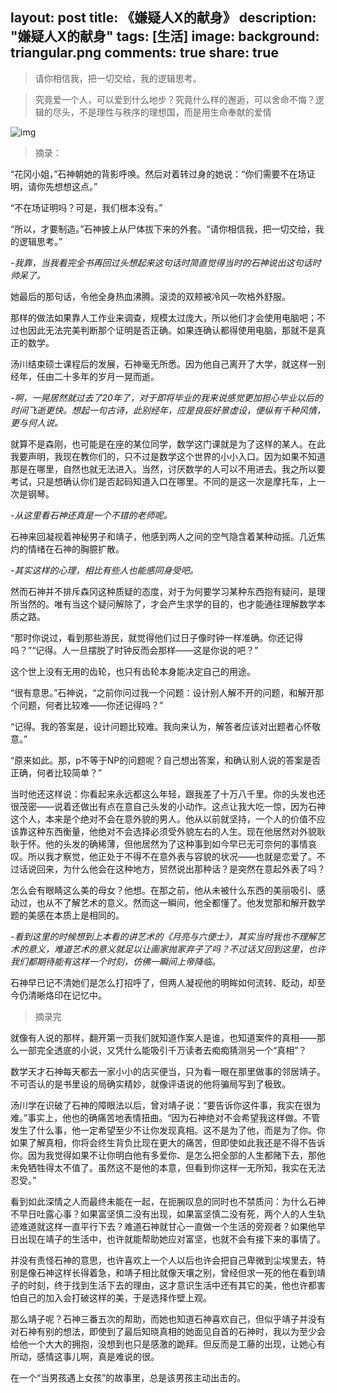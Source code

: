 layout: post
title: 《嫌疑人X的献身》
description: "嫌疑人X的献身"
tags: [生活]
image:
background: triangular.png
comments: true
share: true
---

> 请你相信我，把一切交给，我的逻辑思考。

> 究竟爱一个人，可以爱到什么地步？究竟什么样的邂逅，可以舍命不悔？逻辑的尽头，不是理性与秩序的理想国，而是用生命奉献的爱情

![img](http://img14.360buyimg.com/n0/jfs/t238/100/479473658/800349/d09a461d/53ec2924N6e37d020.jpg)

> 摘录：

“花冈小姐，”石神朝她的背影呼唤。然后对着转过身的她说：“你们需要不在场证明，请你先想想这点。”

“不在场证明吗？可是，我们根本没有。”

“所以，才要制造。”石神披上从尸体拔下来的外套。“请你相信我，把一切交给，我的逻辑思考。”

*-我靠，当我看完全书再回过头想起来这句话时简直觉得当时的石神说出这句话时帅呆了。*

她最后的那句话，令他全身热血沸腾。滚烫的双颊被冷风一吹格外舒服。

那样的做法如果靠人工作业来调查，规模太过庞大，所以他们才会使用电脑吧；不过也因此无法完美判断那个证明是否正确。如果连确认都得使用电脑，那就不是真正的数学。

汤川结束硕士课程后的发展，石神毫无所悉。因为他自己离开了大学，就这样一别经年，任由二十多年的岁月一晃而逝。

*-啊，一晃居然就过去了20年了，对于即将毕业的我来说感觉更加担心毕业以后的时间飞逝更快。想起一句古诗，此别经年，应是良辰好景虚设，便纵有千种风情，更与何人说。*

就算不是森刚，也可能是在座的某位同学，数学这门课就是为了这样的某人。在此我要声明，我现在教你们的，只不过是数学这个世界的小小入口。因为如果不知道那是在哪里，自然也就无法进入。当然，讨厌数学的人可以不用进去。我之所以要考试，只是想确认你们是否起码知道入口在哪里。不同的是这一次是摩托车，上一次是钢琴。

*-从这里看石神还真是一个不错的老师呢。*

石神来回凝视着神秘男子和靖子，他感到两人之间的空气隐含着某种动摇。几近焦灼的情绪在石神的胸臆扩散。

*-其实这样的心理，相比有些人也能感同身受吧。*

然而石神并不排斥森冈这种质疑的态度，对于为何要学习某种东西抱有疑问，是理所当然的。唯有当这个疑问解除了，才会产生求学的目的，也才能通往理解数学本质之路。

“那时你说过，看到那些游民，就觉得他们过日子像时钟一样准确。你还记得吗？”“记得。人一旦摆脱了时钟反而会那样——这是你说的吧？”

这个世上没有无用的齿轮，也只有齿轮本身能决定自己的用途。

“很有意思。”石神说，“之前你问过我一个问题：设计别人解不开的问题，和解开那个问题，何者比较难——你还记得吗？”

“记得。我的答案是，设计问题比较难。我向来认为，解答者应该对出题者心怀敬意。”

“原来如此。那，p不等于NP的问题呢？自己想出答案，和确认别人说的答案是否正确，何者比较简单？”

当时他还这样说：你看起来永远都这么年轻，跟我差了十万八千里。你的头发也还很茂密——说着还做出有点在意自己头发的小动作。这点让我大吃一惊，因为石神这个人，本来是个绝对不会在意外貌的男人。他从以前就坚持，一个人的价值不应该靠这种东西衡量，他绝对不会选择必须受外貌左右的人生。现在他居然对外貌耿耿于怀。他的头发的确稀薄，但他居然为了这种事到如今早已无可奈何的事情哀叹。所以我才察觉，他正处于不得不在意外表与容貌的状况——也就是恋爱了。不过话说回来，为什么他会在这种地方，贸然说出那种话？是突然在意起外表了吗？

怎么会有眼睛这么美的母女？他想。在那之前，他从未被什么东西的美丽吸引、感动过，也从不了解艺术的意义。然而这一瞬间，他全都懂了。他发觉那和解开数学题的美感在本质上是相同的。

*-看到这里的时候想到上本看的讲艺术的《月亮与六便士》，其实当时我也不理解艺术的意义，难道艺术的意义就足以让画家抛家弃子了吗？不过话又回到这里，也许我们都期待能有这样一个时刻，仿佛一瞬间上帝降临。*

石神早已记不清她们是怎么打招呼了，但两人凝视他的明眸如何流转、眨动，却至今仍清晰烙印在记忆中。

> 摘录完

就像有人说的那样，翻开第一页我们就知道作案人是谁，也知道案件的真相——那么一部完全透底的小说，又凭什么能吸引千万读者去痴痴猜测另一个“真相”？

数学天才石神每天都去一家小小的店买便当，只为看一眼在那里做事的邻居靖子。不可否认的是书里设的局确实精妙，就像评语说的他将骗局写到了极致。

汤川学在识破了石神的障眼法以后，曾对靖子说：“要告诉你这件事，我实在很为难。”事实上，他也的确痛苦地表情扭曲。“因为石神绝对不会希望我这样做。不管发生了什么事，他一定希望至少不让你发现真相。这不是为了他，而是为了你。你如果了解真相，你将会终生背负比现在更大的痛苦，但即使如此我还是不得不告诉你。因为我觉得如果不让你明白他有多爱你、是怎么把全部的人生都赌下去，那他未免牺牲得太不值了。虽然这不是他的本意，但看到你这样一无所知，我实在无法忍受。”

看到如此深情之人而最终未能在一起，在扼腕叹息的同时也不禁质问：为什么石神不早日吐露心事？如果富坚慎二没有出现，如果富坚慎二没有死，两个人的人生轨迹难道就这样一直平行下去？难道石神就甘心一直做一个生活的旁观者？如果他早日出现在靖子的生活中，也许就能帮助她应对富坚，也就不会有接下来的事情了。

并没有责怪石神的意思，也许喜欢上一个人以后也许会把自己卑微到尘埃里去，特别是像石神这样长得着急，和靖子相比就像天壤之别，曾经但求一死的他在看到靖子的时刻，终于找到生活下去的理由，这才意识生活中还有其它的美，他也许都害怕自己的加入会打破这样的美，于是选择作壁上观。

那么靖子呢？石神三番五次的帮助，而她也知道石神喜欢自己，但似乎靖子并没有对石神有别的想法，即使到了最后知晓真相的她面见自首的石神时，我以为至少会给他一个大大的拥抱，没想到也只是感激的跪拜。但反而是工藤的出现，让她心有所动，感情这事儿啊，真是难说的很。

在一个“当男孩遇上女孩”的故事里，总是该男孩主动出击的。